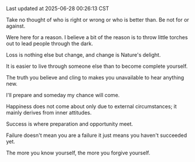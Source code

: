 Last updated at 2025-06-28 00:26:13 CST

Take no thought of who is right or wrong or who is better than. Be not for or against.

Were here for a reason. I believe a bit of the reason is to throw little torches out to lead people through the dark.

Loss is nothing else but change, and change is Nature's delight.

It is easier to live through someone else than to become complete yourself.

The truth you believe and cling to makes you unavailable to hear anything new.

I'll prepare and someday my chance will come.

Happiness does not come about only due to external circumstances; it mainly derives from inner attitudes.

Success is where preparation and opportunity meet.

Failure doesn't mean you are a failure it just means you haven't succeeded yet.

The more you know yourself, the more you forgive yourself.

